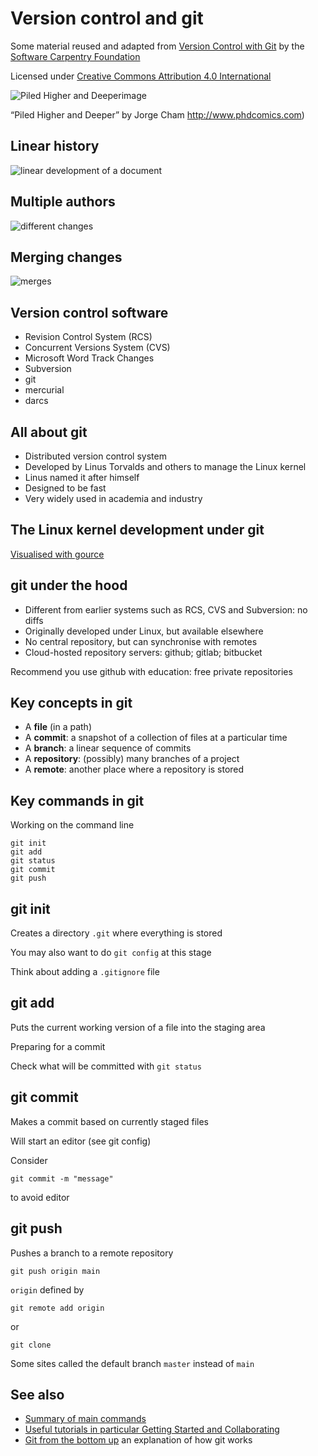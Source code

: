 # Version control and git 


Some material reused and adapted from [Version Control with Git](https://swcarpentry.github.io/git-novice/) by the [Software Carpentry Foundation](https://software-carpentry.org/)

Licensed under [Creative Commons Attribution 4.0 International](https://creativecommons.org/licenses/by/4.0/)


![Piled Higher and Deeperimage](https://raw.githubusercontent.com/stevenaeola/progblack_lectures/main/git/phd101212s.png)


 “Piled Higher and Deeper” by Jorge Cham <http://www.phdcomics.com>)


## Linear history

![linear development of a document](https://raw.githubusercontent.com/stevenaeola/progblack_lectures/main/git/play-changes.png)


## Multiple authors

![different changes](https://raw.githubusercontent.com/stevenaeola/progblack_lectures/main/git/versions.png)


## Merging changes

![merges](https://raw.githubusercontent.com/stevenaeola/progblack_lectures/main/git/merge.png)


## Version control software


- Revision Control System (RCS)
- Concurrent Versions System (CVS)
- Microsoft Word Track Changes
- Subversion
- git
- mercurial
- darcs



## All about git

- Distributed version control system
- Developed by Linus Torvalds and others to manage the Linux kernel
- Linus named it after himself
- Designed to be fast
- Very widely used in academia and industry



## The Linux kernel development under git

[Visualised with gource](https://www.youtube.com/watch?v=MkJxlKD2bjk)


## git under the hood

- Different from earlier systems such as RCS, CVS and Subversion: no diffs
- Originally developed under Linux, but available elsewhere
- No central repository, but can synchronise with remotes
- Cloud-hosted repository servers: github; gitlab; bitbucket

Recommend you use github with education: free private repositories


## Key concepts in git


- A __file__ (in a path)
- A __commit__: a snapshot of a collection of files at a particular time
- A __branch__: a linear sequence of commits
- A __repository__: (possibly) many branches of a project
- A __remote__: another place where a repository is stored



## Key commands in git

Working on the command line
```
git init
git add
git status
git commit
git push
```


## git init

Creates a directory `.git` where everything is stored

You may also want to do `git config` at this stage

Think about adding a `.gitignore` file


## git add

Puts the current working version of a file into the staging area

Preparing for a commit

Check what will be committed with `git status`


## git commit

Makes a commit based on currently staged files

Will start an editor (see git config)

Consider
```
git commit -m "message"
```
to avoid editor


## git push

Pushes a branch to a remote repository

`git push origin main`

`origin` defined by
```
git remote add origin
```
or
```
git clone
```

Some sites called the default branch `master` instead of `main`


## See also

- [Summary of main commands](https://confluence.atlassian.com/bitbucketserver/basic-git-commands-776639767.html)
- [Useful tutorials in particular Getting Started and Collaborating](https://www.atlassian.com/git/tutorials)
- [Git from the bottom up](https://jwiegley.github.io/git-from-the-bottom-up/) an explanation of how git works
